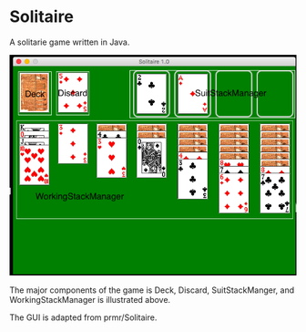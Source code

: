 # Solitaire

A solitarie game written in Java.

![alt text](https://github.com/CharlotteXiaoYeDing/Solitaire/blob/master/Solitaire/Readme1.png "Logo Title Text 1")

The major components of the game is Deck, Discard, SuitStackManger, and WorkingStackManager is illustrated above.

The GUI is adapted from prmr/Solitaire. 

